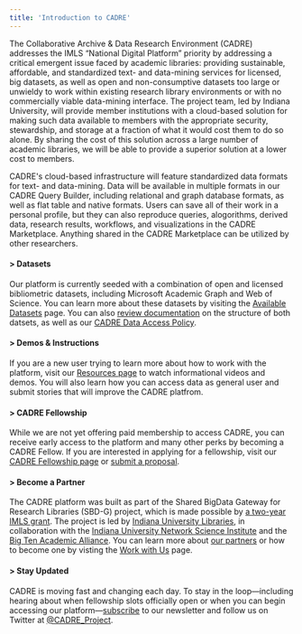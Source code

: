 ```yaml
---
title: 'Introduction to CADRE'
---
```


The Collaborative Archive & Data Research Environment (CADRE) addresses the IMLS “National Digital Platform” priority by addressing a critical emergent issue faced by academic libraries: providing sustainable, affordable, and standardized text- and data-mining services for licensed, big datasets, as well as open and non-consumptive datasets too large or unwieldy to work within existing research library environments or with no commercially viable data-mining interface. The project team, led by Indiana University, will provide member institutions with a cloud-based solution for making such data available to members with the appropriate security, stewardship, and storage at a fraction of what it would cost them to do so alone. By sharing the cost of this solution across a large number of academic libraries, we will be able to provide a superior solution at a lower cost to members. 

CADRE's cloud-based infrastructure will feature standardized data formats for text- and data-mining. Data will be available in multiple formats in our CADRE Query Builder, including relational and graph database formats, as well as flat table and native formats. Users can save all of their work in a personal profile, but they can also reproduce queries, alogorithms, derived data, research results, workflows, and visualizations in the CADRE Marketplace. Anything shared in the CADRE Marketplace can be utilized by other researchers.

#### > Datasets ##### 
Our platform is currently seeded with a combination of open and licensed bibliometric datasets, including Microsoft Academic Graph and Web of Science. You can learn more about these datasets by visiting the [Available Datasets](https://cadre.iu.edu/website/grav/about-cadre/available-datasets) page. You can also [review documentation](https://cadre.iu.edu/website/grav/resources/documentation) on the structure of both datsets, as well as our [CADRE Data Access Policy](https://cadre.iu.edu/website/grav/resources/data-access-policy).

#### > Demos & Instructions ####
If you are a new user trying to learn more about how to work with the platform, visit our [Resources page](https://cadre.iu.edu/website/grav/resources) to watch informational videos and demos. You will also learn how you can access data as general user and submit stories that will improve the CADRE platfrom.

#### > CADRE Fellowship ####
While we are not yet offering paid membership to access CADRE, you can receive early access to the platform and many other perks by becoming a CADRE Fellow. If you are interested in applying for a fellowship, visit our [CADRE Fellowship page](https://cadre.iu.edu/website/grav/work-with-us/cadre-fellowship) or [submit a proposal](https://iuni.iu.edu/resources/cadre/fellowship-proposal-form). 

#### > Become a Partner ####
The CADRE platform was built as part of the Shared BigData Gateway for Research Libraries (SBD-G) project, which is made possible by [a two-year IMLS grant](https://www.imls.gov/grants/awarded/lg-70-18-0202-18). The project is led by [Indiana University Libraries](https://libraries.indiana.edu/), in collaboration with the [Indiana University Network Science Institute](https://iuni.iu.edu/) and the [Big Ten Academic Alliance](http://www.btaa.org/). You can learn more about [our partners](https://cadre.iu.edu/website/grav/work-with-us) or how to become one by visting the [Work with Us](https://cadre.iu.edu/website/grav/work-with-us) page. 

#### > Stay Updated #####
CADRE is moving fast and changing each day. To stay in the loop&mdash;including hearing about when fellowship slots officially open or when you can begin accessing our platform&mdash;[subscribe](https://cadre.iu.edu/website/grav/news-and-events) to our newsletter and follow us on Twitter at [@CADRE_Project](https://twitter.com/CADRE_Project). 